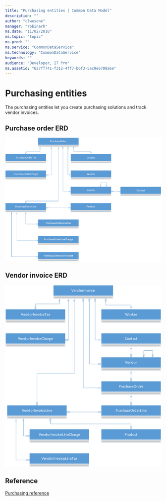 ```yaml
---
title: "Purchasing entities | Common Data Model"
description: ""
author: "clwesene"
manager: "robinarh"
ms.date: "11/02/2016"
ms.topic: "topic"
ms.prod: ""
ms.service: "CommonDataService"
ms.technology: "CommonDataService"
keywords: ""
audience: "Developer, IT Pro"
ms.assetid: "627ff741-f312-4ff7-b6f3-5ac9e6708a6e"
---
```


# Purchasing entities

The purchasing entities let you create purchasing solutions and track vendor invoices.

## Purchase order ERD

![Purchase Order ERD](/entity-reference/media/purchase-order.png "Purchase order ERD")

## Vendor invoice ERD

![Supplier Invoice ERD](/entity-reference/media/vendor-invoice.png "Vendor invoice ERD")

## Reference

[Purchasing reference](/entity-reference/entity-tables/purchasing.md "Purchasing reference")
